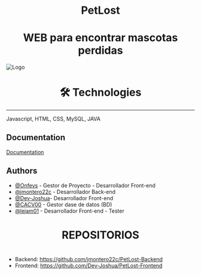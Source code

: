 
<h1 align=center> PetLost </h1>

<h1 align=center> WEB para encontrar mascotas perdidas </h1>


![Logo](https://github.com/onfevs/PetLost/blob/main/Frontend/assets/logo.png)

<h1 align=center> 🛠 Technologies </h1>
<hr/>
Javascript, HTML, CSS, MySQL, JAVA


## Documentation

[Documentation](https://github.com/onfevs/PetLost/tree/main/Documentacion)

## Authors

- [@Onfevs](https://github.com/onfevs) - Gestor de Proyecto - Desarrollador Front-end
- [@jmontero22c](https://github.com/jmontero22c) - Desarrollador Back-end
- [@Dev-Joshua](https://github.com/Dev-Joshua)- Desarrollador Front-end
- [@CACV00](https://github.com/CACV00) - Gestor dase de datos (BD)
- [@lejam01](https://github.com/lejam01) - Desarrollador Front-end - Tester

<h1 align=center>REPOSITORIOS<h1>

# 
- Backend: https://github.com/jmontero22c/PetLost-Backend
- Frontend: https://github.com/Dev-Joshua/PetLost-Frontend
